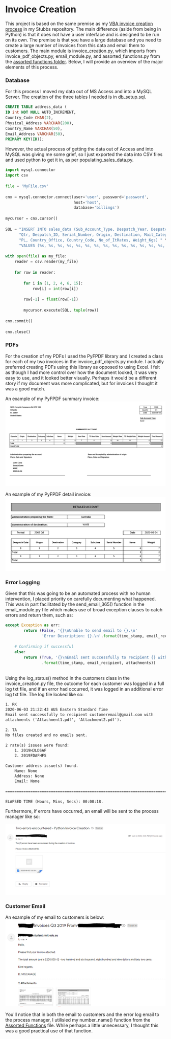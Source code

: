 # Invoice Creation

This project is based on the same premise as my [VBA invoice creation process](https://github.com/chad-dickens/Stubbs/tree/master/Invoice%20Creation) in my Stubbs repository. The main difference (aside from being in Python) is that it does not have a user interface and is designed to be run on its own. The premise is that you have a large database and you need to create a large number of invoices from this data and email them to customers. The main module is invoice_creation.py, which imports from invoice_pdf_objects.py, email_module.py, and assorted_functions.py from the [assorted functions folder](https://github.com/chad-dickens/Sweet-Baby-Rays/tree/master/Assorted%20Functions). Below, I will provide an overview of the major elements of this process.


### Database

For this process I moved my data out of MS Access and into a MySQL Server. The creation of the three tables I needed is in db_setup.sql.

```sql
CREATE TABLE address_data (
ID int NOT NULL AUTO_INCREMENT, 
Country_Code CHAR(2),
Physical_Address VARCHAR(200),
Country_Name VARCHAR(50),
Email_Address VARCHAR(50),
PRIMARY KEY(ID));
```

However, the actual process of getting the data out of Access and into MySQL was giving me some grief, so I just exported the data into CSV files and used python to get it in, as per populating_sales_data.py.

```python
import mysql.connector
import csv

file = 'MyFile.csv'

cnx = mysql.connector.connect(user='user', password='password',
                              host='host',
                              database='billings')

mycursor = cnx.cursor()

SQL = "INSERT INTO sales_data (Sub_Account_Type, Despatch_Year, Despatch_Month, Despatch_Date, " \
      "Qtr, Despatch_ID, Serial_Number, Origin, Destination, Mail_Category, Class, Subclass, " \
      "PL, Country_Office, Country_Code, No_of_ItRates, Weight_Kgs) " \
      "VALUES (%s, %s, %s, %s, %s, %s, %s, %s, %s, %s, %s, %s, %s, %s, %s, %s, %s);"

with open(file) as my_file:
    reader = csv.reader(my_file)

    for row in reader:

        for i in [1, 2, 4, 6, 15]:
            row[i] = int(row[i])

        row[-1] = float(row[-1])

        mycursor.execute(SQL, tuple(row))

cnx.commit()

cnx.close()
```


### PDFs

For the creation of my PDFs I used the PyFPDF library and I created a class for each of my two invoices in the invoice_pdf_objects.py module. I actually preferred creating PDFs using this library as opposed to using Excel. I felt as though I had more control over how the document looked, it was very easy to use, and it looked better visually. Perhaps it would be a different story if my document was more complicated, but for invoices I thought it was a good match.

An example of my PyFPDF summary invoice:
![alt text](SummaryInvoiceExample.PNG)

An example of my PyFPDF detail invoice:
![alt text](DetailInvoiceExample.PNG)


### Error Logging

Given that this was going to be an automated process with no human intervention, I placed priority on carefully documenting what happened. This was in part facilitated by the send_email_365() function in the email_module.py file which makes use of broad exception clauses to catch errors and return them, such as:
```python
except Exception as err:
        return (False, '{}\nUnable to send email to {}.\n'
                'Error Description: {}.\n'.format(time_stamp, email_recipient, err))

    # Confirming if successful
    else:
        return (True, '{}\nEmail sent successfully to recipient {} with attachments {}.\n'
                .format(time_stamp, email_recipient, attachments))
                
```

Using the log_status() method in the customers class in the invoice_creation.py file, the outcome for each customer was logged in a full log txt file, and if an error had occurred, it was logged in an additional error log txt file. The log file looked like so:

```
1. RK
2020-06-03 21:22:43 AUS Eastern Standard Time
Email sent successfully to recipient customeremail@gmail.com with attachments ('Attachment1.pdf', 'Attachment2.pdf').

2. TA
No files created and no emails sent.

2 rate(s) issues were found:
	1. 2019HJLDSAF
	2. 2019FDAFHFS

Customer address issue(s) found.
	Name: None
	Address: None
	Email: None

====================================================================================================

ELAPSED TIME (Hours, Mins, Secs): 00:00:18.
```

Furthermore, if errors have occurred, an email will be sent to the process manager like so:

![alt text](ErrorEmail.PNG)



### Customer Email

An example of my email to customers is below:
![alt text](CustomerEmail.png)

You'll notice that in both the email to customers and the error log email to the process manager, I utilisied my number_name() function from the [Assorted Functions](https://github.com/chad-dickens/Sweet-Baby-Rays/blob/master/Assorted%20Functions/assorted_functions.py) file. While perhaps a little unnecessary, I thought this was a good practical use of that function.
